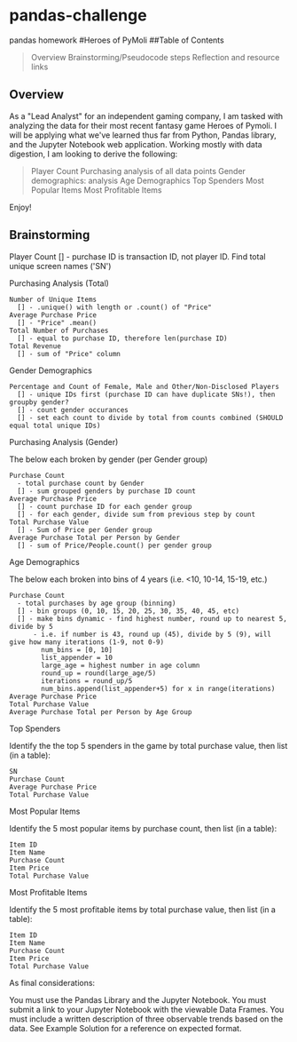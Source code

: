 # pandas-challenge
pandas homework
#Heroes of PyMoli
##Table of Contents
 > Overview
 > Brainstorming/Pseudocode steps
 > Reflection and resource links

## Overview
As a "Lead Analyst" for an independent gaming company, I am tasked with analyzing the data for their most recent fantasy game Heroes of Pymoli. I will be applying what we've learned thus far from Python, Pandas library, and the Jupyter Notebook web application. Working mostly with data digestion, I am looking to derive the following: 
 > Player Count
 > Purchasing analysis of all data points
 > Gender demographics: analysis
 > Age Demographics
 > Top Spenders
 > Most Popular Items
 > Most Profitable Items

Enjoy!

## Brainstorming
Player Count
  [] - purchase ID is transaction ID, not player ID. Find total unique screen names ('SN')
  
Purchasing Analysis (Total)

    Number of Unique Items
      [] - .unique() with length or .count() of "Price"
    Average Purchase Price
      [] - "Price" .mean()
    Total Number of Purchases
      [] - equal to purchase ID, therefore len(purchase ID)
    Total Revenue
      [] - sum of "Price" column


Gender Demographics

    Percentage and Count of Female, Male and Other/Non-Disclosed Players
      [] - unique IDs first (purchase ID can have duplicate SNs!), then groupby gender?
      [] - count gender occurances
      [] - set each count to divide by total from counts combined (SHOULD equal total unique IDs)
      

Purchasing Analysis (Gender)

  The below each broken by gender (per Gender group)

    Purchase Count
      - total purchase count by Gender
      [] - sum grouped genders by purchase ID count
    Average Purchase Price
      [] - count purchase ID for each gender group
      [] - for each gender, divide sum from previous step by count
    Total Purchase Value
      [] - Sum of Price per Gender group
    Average Purchase Total per Person by Gender
      [] - sum of Price/People.count() per gender group


Age Demographics

  The below each broken into bins of 4 years (i.e. <10, 10-14, 15-19, etc.)
  
    Purchase Count
      - total purchases by age group (binning)
      [] - bin groups (0, 10, 15, 20, 25, 30, 35, 40, 45, etc)
      [] - make bins dynamic - find highest number, round up to nearest 5, divide by 5
          - i.e. if number is 43, round up (45), divide by 5 (9), will give how many iterations (1-9, not 0-9)
            num_bins = [0, 10]
            list_appender = 10
            large_age = highest number in age column
            round_up = round(large_age/5)
            iterations = round_up/5
            num_bins.append(list_appender+5) for x in range(iterations)
    Average Purchase Price
    Total Purchase Value
    Average Purchase Total per Person by Age Group




Top Spenders

  Identify the the top 5 spenders in the game by total purchase value, then list (in a table):

    SN
    Purchase Count
    Average Purchase Price
    Total Purchase Value




Most Popular Items

  Identify the 5 most popular items by purchase count, then list (in a table):

    Item ID
    Item Name
    Purchase Count
    Item Price
    Total Purchase Value




Most Profitable Items

  Identify the 5 most profitable items by total purchase value, then list (in a table):

    Item ID
    Item Name
    Purchase Count
    Item Price
    Total Purchase Value



As final considerations:

  You must use the Pandas Library and the Jupyter Notebook.
  You must submit a link to your Jupyter Notebook with the viewable Data Frames.
  You must include a written description of three observable trends based on the data.
  See Example Solution for a reference on expected format.
